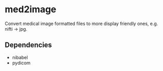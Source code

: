 # med2image

Convert medical image formatted files to more display friendly ones, e.g. nifti -> jpg.

## Dependencies

* nibabel
* pydicom

